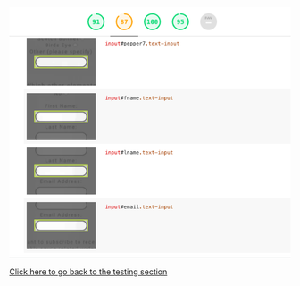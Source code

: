 
![Lighthouse testing text input](assets/screenshots/lighthouse-testing-text-input.png)


[Click here to go back to the testing section](#chrome-dev-tools-lighthouse)